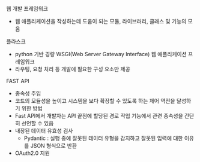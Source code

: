 # 

웹 개발 프레임워크

- 웹 애플리케이션을 작성하는데 도움이 되는 모듈, 라이브러리, 클래스 및 기능의 모음

플라스크

- python 기반 경량 WSGI(Web Server Gateway Interface) 웹 애플리케이션 프레임워크
- 라우팅, 요청 처리 등 개발에 필요한 구성 요소만 제공

FAST API

- 종속성 주입
- 코드의 모듈성을 높이고 시스템을 보다 확장할 수 있도록 하는 제어 역전을 달성하기 위한 방법
- Fast API에서 개발자는 API 끝점에 할당된 경로 작업 기능에서 관련 종속성을 간단히 선언할 수 있음
- 내장된 데이터 유효성 검사
    - Pydantic : 실행 중에 잘못된 데이터 유형을 감지하고 잘못된 입력에 대한 이유를 JSON 형식으로 반환
- OAuth2.0 지원